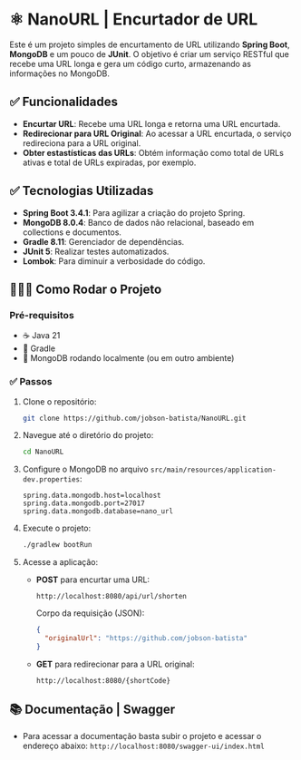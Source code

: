 # ⚛️ NanoURL | Encurtador de URL

Este é um projeto simples de encurtamento de URL utilizando **Spring Boot**, **MongoDB** e um pouco de **JUnit**. O objetivo é criar um serviço RESTful que recebe uma URL longa e gera um código curto, armazenando as informações no MongoDB.

## ✅ Funcionalidades

- **Encurtar URL**: Recebe uma URL longa e retorna uma URL encurtada.
- **Redirecionar para URL Original**: Ao acessar a URL encurtada, o serviço redireciona para a URL original.
- **Obter estastísticas das URLs**: Obtém informação como total de URLs ativas e total de URLs expiradas, por exemplo.

## ✅ Tecnologias Utilizadas

- **Spring Boot 3.4.1**: Para agilizar a criação do projeto Spring.
- **MongoDB 8.0.4**: Banco de dados não relacional, baseado em collections e documentos.
- **Gradle 8.11**: Gerenciador de dependências.
- **JUnit 5**: Realizar testes automatizados.
- **Lombok**: Para diminuir a verbosidade do código.

## 🏃🏻‍♂️ Como Rodar o Projeto

### Pré-requisitos

- ☕️ Java 21 
- 🐘 Gradle 
- 🎲 MongoDB rodando localmente (ou em outro ambiente) 

### ✅ Passos

1. Clone o repositório:
   ```bash
   git clone https://github.com/jobson-batista/NanoURL.git
   ```

2. Navegue até o diretório do projeto:
   ```bash
   cd NanoURL
   ```

3. Configure o MongoDB no arquivo `src/main/resources/application-dev.properties`:
   ```properties
   spring.data.mongodb.host=localhost
   spring.data.mongodb.port=27017
   spring.data.mongodb.database=nano_url
   ```

4. Execute o projeto:
   ```bash
   ./gradlew bootRun
   ```

5. Acesse a aplicação:
   - **POST** para encurtar uma URL:
     ```
     http://localhost:8080/api/url/shorten
     ```
     Corpo da requisição (JSON):
     ```json
     {
       "originalUrl": "https://github.com/jobson-batista"
     }
     ```

   - **GET** para redirecionar para a URL original:
     ```
     http://localhost:8080/{shortCode}
     ```

## 📚 Documentação | Swagger

* Para acessar a documentação basta subir o projeto e acessar o endereço abaixo:
```http://localhost:8080/swagger-ui/index.html```
